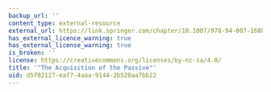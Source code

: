 ```yaml
---
backup_url: ''
content_type: external-resource
external_url: https://link.springer.com/chapter/10.1007/978-94-007-1688-9_5
has_external_licence_warning: true
has_external_license_warning: true
is_broken: ''
license: https://creativecommons.org/licenses/by-nc-sa/4.0/
title: '"The Acquisition of the Passive"'
uid: d5f82127-eaf7-4aaa-9144-2b520aa7bb22
---
```

